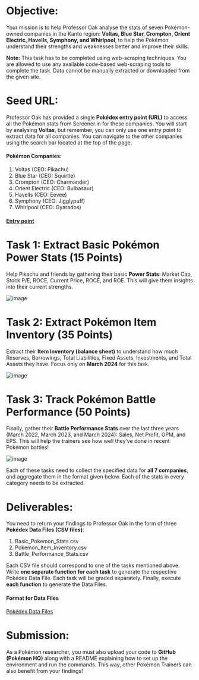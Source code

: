 # Objective:
Your mission is to help Professor Oak analyse the stats of seven Pokémon-owned companies in the Kanto region: **Voltas, Blue Star, Crompton, Orient Electric, Havells, Symphony, and Whirlpool**, to help the Pokémon understand their strengths and weaknesses better and improve their skills.

**Note:** This task has to be completed using web-scraping techniques. You are allowed to use any available code-based web-scraping tools to complete the task. Data cannot be manually extracted or downloaded from the given site.

# Seed URL:
Professor Oak has provided a single **Pokédex entry point (URL)** to access all the Pokémon stats from Screener.in for these companies. You will start by analysing **Voltas**, but remember, you can only use one entry point to extract data for all companies. You can navigate to the other companies using the search bar located at the top of the page.

#### Pokémon Companies:

1. Voltas (CEO: Pikachu)
2. Blue Star (CEO: Squirtle)
3. Crompton (CEO: Charmander)
4. Orient Electric (CEO: Bulbasaur)
5. Havells (CEO: Eevee)
6. Symphony (CEO: Jigglypuff)
7. Whirlpool (CEO: Gyarados)

#### [Entry point](https://www.screener.in/company/VOLTAS/consolidated/)


# Task 1: Extract Basic Pokémon Power Stats (15 Points)
Help Pikachu and friends by gathering their basic **Power Stats**: Market Cap, Stock P/E, ROCE, Current Price, ROCE, and ROE. This will give them insights into their current strengths.

![image](https://github.com/user-attachments/assets/46adb235-1fe9-4f5a-a3b9-27502a29015f)



# Task 2: Extract Pokémon Item Inventory (35 Points)
Extract their **Item Inventory (balance sheet)** to understand how much Reserves, Borrowings, Total Liabilities, Fixed Assets, Investments, and Total Assets they have. Focus only on **March 2024** for this task.

![image](https://github.com/user-attachments/assets/71153c34-23a8-455f-bd77-b0cc14040f88)



# Task 3: Track Pokémon Battle Performance (50 Points)
Finally, gather their **Battle Performance Stats** over the last three years (March 2022, March 2023, and March 2024): Sales, Net Profit, OPM, and EPS. This will help the trainers see how well they’ve done in recent Pokémon battles!

![image](https://github.com/user-attachments/assets/03c6e4e7-60fd-45a1-bd8d-c9ef767cbc1f)


Each of these tasks need to collect the specified data for **all 7 companies**, and aggregate them in the format given below. Each of the stats in every category needs to be extracted.

# Deliverables:
You need to return your findings to Professor Oak in the form of three **Pokédex Data Files (CSV files)**:

1. Basic_Pokemon_Stats.csv
2. Pokemon_Item_Inventory.csv
3. Battle_Performance_Stats.csv

Each CSV file should correspond to one of the tasks mentioned above. Write **one separate function for each task** to generate the respective Pokédex Data File. Each task will be graded separately. Finally, execute **each function** to generate the Data Files.

#### Format  for Data Files
[Pokédex Data Files](https://docs.google.com/spreadsheets/d/1-UEN3tcM5PFc6ktqdIBZeAgpOq6RWtQi/edit?usp=sharing&ouid=112995622785589197872&rtpof=true&sd=true)

# Submission:
As a Pokémon researcher, you must also upload your code to **GitHub (Pokémon HQ)** along with a README explaining how to set up the environment and run the commands. This way, other Pokémon Trainers can also benefit from your findings!
